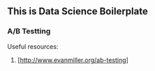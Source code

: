 ## This is Data Science Boilerplate



### A/B Testting

Useful resources:
1. [http://www.evanmiller.org/ab-testing]